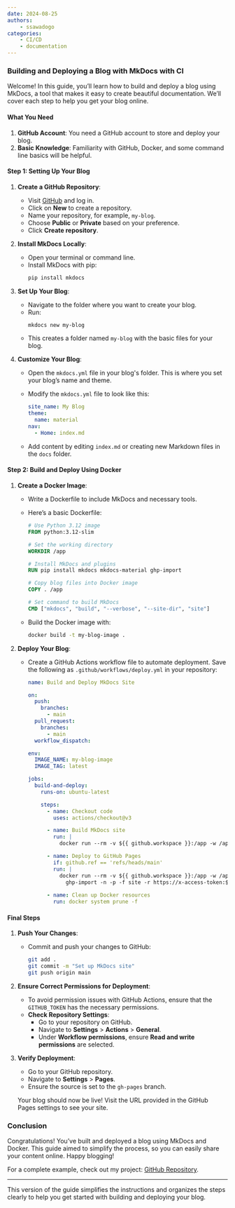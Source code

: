 ```yaml
---
date: 2024-08-25
authors:
    - ssawadogo
categories: 
    - CI/CD
    - documentation
---
```

### Building and Deploying a Blog with MkDocs with CI


Welcome! In this guide, you’ll learn how to build and deploy a blog using MkDocs, a tool that makes it easy to create beautiful documentation. We’ll cover each step to help you get your blog online.

#### What You Need

1. **GitHub Account**: You need a GitHub account to store and deploy your blog.
2. **Basic Knowledge**: Familiarity with GitHub, Docker, and some command line basics will be helpful.
<!-- more -->

#### Step 1: Setting Up Your Blog

1. **Create a GitHub Repository**:
   - Visit [GitHub](https://github.com) and log in.
   - Click on **New** to create a repository.
   - Name your repository, for example, `my-blog`.
   - Choose **Public** or **Private** based on your preference.
   - Click **Create repository**.

2. **Install MkDocs Locally**:
   - Open your terminal or command line.
   - Install MkDocs with pip:
     ```bash
     pip install mkdocs
     ```

3. **Set Up Your Blog**:
   - Navigate to the folder where you want to create your blog.
   - Run:
     ```bash
     mkdocs new my-blog
     ```
   - This creates a folder named `my-blog` with the basic files for your blog.

4. **Customize Your Blog**:
   - Open the `mkdocs.yml` file in your blog's folder. This is where you set your blog’s name and theme.
   - Modify the `mkdocs.yml` file to look like this:

     ```yaml
     site_name: My Blog
     theme:
       name: material
     nav:
       - Home: index.md
     ```

   - Add content by editing `index.md` or creating new Markdown files in the `docs` folder.

#### Step 2: Build and Deploy Using Docker

1. **Create a Docker Image**:
   - Write a Dockerfile to include MkDocs and necessary tools.
   - Here’s a basic Dockerfile:

     ```Dockerfile
     # Use Python 3.12 image
     FROM python:3.12-slim

     # Set the working directory
     WORKDIR /app

     # Install MkDocs and plugins
     RUN pip install mkdocs mkdocs-material ghp-import

     # Copy blog files into Docker image
     COPY . /app

     # Set command to build MkDocs
     CMD ["mkdocs", "build", "--verbose", "--site-dir", "site"]
     ```

   - Build the Docker image with:
     ```bash
     docker build -t my-blog-image .
     ```

2. **Deploy Your Blog**:
   - Create a GitHub Actions workflow file to automate deployment. Save the following as `.github/workflows/deploy.yml` in your repository:

     ```yaml
     name: Build and Deploy MkDocs Site

     on:
       push:
         branches:
           - main
       pull_request:
         branches:
           - main
       workflow_dispatch:

     env:
       IMAGE_NAME: my-blog-image
       IMAGE_TAG: latest

     jobs:
       build-and-deploy:
         runs-on: ubuntu-latest

         steps:
           - name: Checkout code
             uses: actions/checkout@v3

           - name: Build MkDocs site
             run: |
               docker run --rm -v ${{ github.workspace }}:/app -w /app ${{ env.IMAGE_NAME }}:${{ env.IMAGE_TAG }} mkdocs build --verbose --site-dir site

           - name: Deploy to GitHub Pages
             if: github.ref == 'refs/heads/main'
             run: |
               docker run --rm -v ${{ github.workspace }}:/app -w /app ${{ env.IMAGE_NAME }}:${{ env.IMAGE_TAG }} /bin/bash -c "
                 ghp-import -n -p -f site -r https://x-access-token:${{ secrets.GITHUB_TOKEN }}@github.com/${{ github.repository }}.git -b gh-pages"
           
           - name: Clean up Docker resources
             run: docker system prune -f
     ```

#### Final Steps

1. **Push Your Changes**:
   - Commit and push your changes to GitHub:
     ```bash
     git add .
     git commit -m "Set up MkDocs site"
     git push origin main
     ```

2. **Ensure Correct Permissions for Deployment**:
   - To avoid permission issues with GitHub Actions, ensure that the `GITHUB_TOKEN` has the necessary permissions.
   - **Check Repository Settings**:
     - Go to your repository on GitHub.
     - Navigate to **Settings** > **Actions** > **General**.
     - Under **Workflow permissions**, ensure **Read and write permissions** are selected.

3. **Verify Deployment**:
   - Go to your GitHub repository.
   - Navigate to **Settings** > **Pages**.
   - Ensure the source is set to the `gh-pages` branch.

   Your blog should now be live! Visit the URL provided in the GitHub Pages settings to see your site.

### Conclusion

Congratulations! You’ve built and deployed a blog using MkDocs and Docker. This guide aimed to simplify the process, so you can easily share your content online. Happy blogging!

For a complete example, check out my project: [GitHub Repository](https://github.com/sawadogosalif/blog).

---

This version of the guide simplifies the instructions and organizes the steps clearly to help you get started with building and deploying your blog.